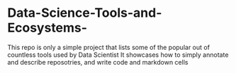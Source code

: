 # Data-Science-Tools-and-Ecosystems-
This repo is only a simple project that lists some of the popular out of countless tools used by Data Scientist
It showcases how to simply annotate and describe reposotries, and write code and markdown cells
